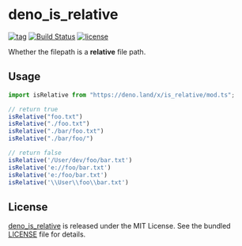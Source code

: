 # deno_is_relative

[![tag](https://img.shields.io/github/release/justjavac/deno_is_relative)](https://github.com/justjavac/deno_is_relative/releases)
[![Build Status](https://github.com/justjavac/deno_is_relative/workflows/ci/badge.svg?branch=master)](https://github.com/justjavac/deno_is_relative/actions)
[![license](https://img.shields.io/github/license/justjavac/deno_is_relative)](https://github.com/justjavac/deno_is_relative/blob/master/LICENSE)

Whether the filepath is a **relative** file path.

## Usage

```ts
import isRelative from "https://deno.land/x/is_relative/mod.ts";

// return true
isRelative("foo.txt")
isRelative("./foo.txt")
isRelative("./bar/foo.txt")
isRelative("./bar/foo/")

// return false
isRelative('/User/dev/foo/bar.txt')
isRelative('e://foo/bar.txt')
isRelative('e:/foo/bar.txt')
isRelative('\\User\\foo\\bar.txt')
```

## License

[deno_is_relative](https://github.com/justjavac/deno_is_relative) is released under the MIT License. See the bundled [LICENSE](./LICENSE) file for details.
